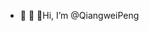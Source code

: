 - 👋 👀 🌱Hi, I’m @QiangweiPeng

<!---
QiangweiPeng/QiangweiPeng is a ✨ special ✨ repository because its `README.md` (this file) appears on your GitHub profile.
You can click the Preview link to take a look at your changes.
--->
